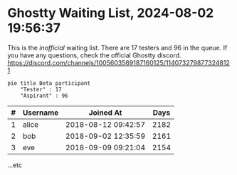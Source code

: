 # Ghostty Waiting List, 2024-08-02 19:56:37
This is the _inofficial_ waiting list.
There are 17 testers and 96 in the queue.
If you have any questions, check the official Ghostty discord.
https://discord.com/channels/1005603569187160125/1140732798773248121

```mermaid
pie title Beta participant
    "Tester" : 17
    "Aspirant" : 96
```

|#| Username |Joined At|Days|
|---|----------|---|---|
|1| alice    |2018-08-12 09:42:57|2182|
|2| bob      |2018-09-02 12:35:59|2161|
|3| eve      |2018-09-09 09:21:04|2154|

...etc